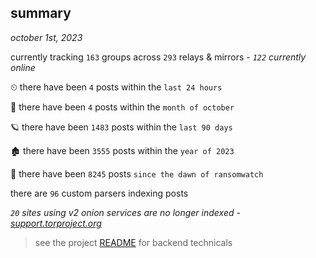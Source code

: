 
## summary
_october 1st, 2023_

currently tracking `163` groups across `293` relays & mirrors - _`122` currently online_

⏲ there have been `4` posts within the `last 24 hours`

🦈 there have been `4` posts within the `month of october`

🪐 there have been `1483` posts within the `last 90 days`

🏚 there have been `3555` posts within the `year of 2023`

🦕 there have been `8245` posts `since the dawn of ransomwatch`

there are `96` custom parsers indexing posts

_`20` sites using v2 onion services are no longer indexed - [support.torproject.org](https://support.torproject.org/onionservices/v2-deprecation/)_

> see the project [README](https://github.com/joshhighet/ransomwatch#ransomwatch--) for backend technicals
